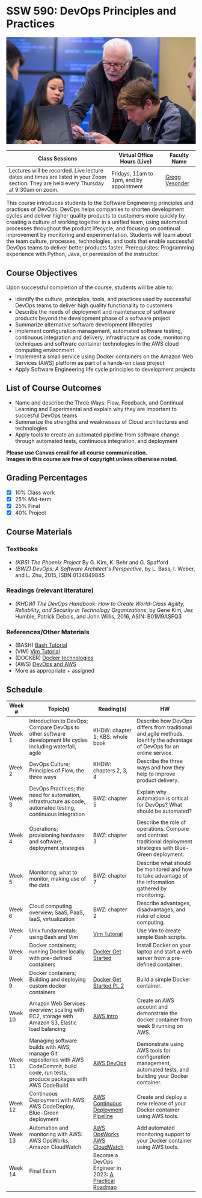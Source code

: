 # SSW 590: DevOps Principles and Practices

![SWE](vesonder-swe-students-852x480.jpg)

**Class Sessions** | **Virtual Office Hours (Live)** | **Faculty Name**
--- | --- | ---
Lectures will be recorded. Live lecture dates and times are listed in your Zoom section. They are held every Thursday at 9:30am on zoom. | Fridays, 11am to 1pm, and by appointment | [Gregg Vesonder](mailto:gvesonde@stevens.edu)

This course introduces students to the Software Engineering principles and practices of DevOps. DevOps helps companies to shorten development cycles and deliver higher quality products to customers more quickly by creating a culture of working together in a unified team, using automated processes throughout the product lifecycle, and focusing on continual improvement by monitoring and experimentation. Students will learn about the team culture, processes, technologies, and tools that enable successful DevOps teams to deliver better products faster. Prerequisites: Programming experience with Python, Java, or permission of the instructor.

## Course Objectives

Upon successful completion of the course, students will be able to:

* Identify the culture, principles, tools, and practices used by successful DevOps teams to deliver high quality functionality to customers
* Describe the needs of deployment and maintenance of software products beyond the development phase of a software project
* Summarize alternative software development lifecycles
* Implement configuration management, automated software testing, continuous integration and delivery, infrastructure as code, monitoring techniques and software container technologies in the AWS cloud computing environment
* Implement a small service using Docker containers on the Amazon Web Services (AWS) platform as part of a hands-on class project
* Apply Software Engineering life cycle principles to development projects

## List of Course Outcomes

* Name and describe the Three Ways: Flow, Feedback, and Continual Learning and Experimental and explain why they are important to succesful DevOps teams
* Summarize the strengths and weaknesses of Cloud architectures and technologies
* Apply tools to create an automated pipeline from software change through automated tests, continuous integration, and deployment

**Please use Canvas email for all course communication.** </br>
**Images in this course are free of copyright unless otherwise noted.**

## Grading Percentages

- [X] 10% Class work
- [X] 25% Mid-term
- [X] 25% Final
- [X] 40% Project

## Course Materials

### Textbooks

* *(KBS) The Phoenix Project* By G. Kim, K. Behr and G. Spafford
* *(BWZ) DevOps: A Software Architect's Perspective*, by L. Bass, I. Weber, and L. Zhu, 2015, ISBN 0134049845

### Readings (relevant literature)

* *(KHDW) The DevOps Handbook: How to Create World-Class Agility, Reliability, and Security in Technology Organizations*, by Gene Kim, Jez Humble, Patrick Debois, and John Willis, 2016, ASIN: B01M9ASFQ3

### References/Other Materials

* (BASH) [Bash Tutorial](https://linuxconfig.org/bashscripting-tutorial-for-beginners)
* (VIM) [Vim Tutorial](https://www.tutorialspoint.com/vim/)
* (DOCKER) [Docker technologies](https://docs.docker.com/getstarted/)
* (AWS) [DevOps and AWS](https://aws.amazon.com/devops/)
* More as appropriate + assigned

## Schedule

Week # | Topic(s) | Reading(s) | HW
--- | --- | --- | ---
Week 1 | Introduction to DevOps; Compare DevOps to other software development life cycles including waterfall, agile | KHDW: chapter 1; KBS: whole book | Describe how DevOps differs from traditional and agile methods. Identify the advantage of DevOps for an online service.
Week 2 | DevOps Culture; Principles of Flow, the three ways | KHDW: chapters 2, 3, 4 | Describe the three ways and how they help to improve product delivery.
Week 3 | DevOps Practices; the need for automation, infrastructure as code, automated testing, continuous integration | BWZ: chapter 5 | Explain why automation is critical for DevOps? What should be automated?
Week 4 | Operations; provisioning hardware and software, deployment strategies | BWZ: chapter 3 | Describe the role of operations. Compare and contrast traditional deployment strategies with Blue-Green deployment.
Week 5 | Monitoring; what to monitor, making use of the data | BWZ: chapter 7 | Describe what should be monitored and how to take advantage of the information gathered by monitoring.
Week 6 | Cloud computing overview; SaaS, PaaS, IaaS, virtualization | BWZ: chapter 2 | Describe advantages, disadvantages, and risks of cloud computing.
Week 7 | Unix fundamentals: using Bash and Vim | [Vim Tutorial](https://www.tutorialspoint.com/vim/https://linuxconfig.org/bashscriptingtutorial-forbeginners) | Use Vim to create simple Bash scripts.
Week 8 | Docker containers; running Docker locally with pre-defined containers | [Docker Get Started](https://docs.docker.com/getstarted/) | Install Docker on your laptop and start a web server from a pre-defined container.
Week 9 | Docker containers; Building and deploying custom docker containers | [Docker Get Started Pt. 2](https://docs.docker.com/getstarted/part2/) | Build a simple Docker container.
Week 10 | Amazon Web Services overview; scaling with EC2, storage with Amazon S3, Elastic load balancing | [AWS Intro](https://docs.aws.amazon.com/aws-technicalcontent/latest/awsoverview/introduction.html) | Create an AWS account and demonstrate the docker container from week 9 running on AWS.
Week 11 | Managing software builds with AWS; manage Git repositories with AWS CodeCommit, build code, run tests, produce packages with AWS CodeBuild | [AWS DevOps](https://d1.awsstatic.com/whitepapers/AWS_DevOps.pdf?trk=gs_card) | Demonstrate using AWS tools for configuration management, automated tests, and building your Docker container.
Week 12 | Continuous Deployment with AWS: AWS CodeDeploy, Blue-Green deployment | [AWS Continuous Deployment Pipeline](https://aws.amazon.com/getting-started/tutorials/continuousdeploymentpipeline/) | Create and deploy a new release of your Docker container using AWS tools.
Week 13 | Automation and monitoring with AWS: AWS OpsWorks, Amazon CloudWatch | [AWS OpsWorks](https://console.aws.amazon.com/opsworks) </br> [AWS CloudWatch](https://aws.amazon.com/cloudwatch/) | Add automated monitoring support to your Docker container using AWS tools.
Week 14 | Final Exam | Become a DevOps Engineer in 2023: [A Practical Roadmap](https://devopscube.com/become-devops-engineer) | |
